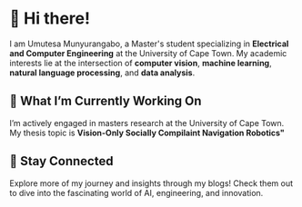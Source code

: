 
# 👋 Hi there! 

I am Umutesa Munyurangabo, a Master's student specializing in **Electrical and Computer Engineering** at the University of Cape Town. My academic interests lie at the intersection of **computer vision**, **machine learning**, **natural language processing**, and **data analysis**.

## 🔭 What I’m Currently Working On  
I’m actively engaged in masters research at the University of Cape Town. My thesis topic is **Vision-Only Socially Compilaint Navigation Robotics"**

## 💬 Stay Connected  
Explore more of my journey and insights through my blogs! Check them out to dive into the fascinating world of AI, engineering, and innovation.

